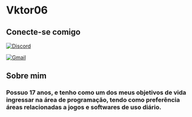 # Vktor06

## Conecte-se comigo
[![Discord](https://img.shields.io/badge/Discord-7289DA?style=for-the-badge&logo=discord&logoColor=white)](https://https://discord.com/channels/@vktor006/)

[![Gmail](https://img.shields.io/badge/Gmail-333333?style=for-the-badge&logo=gmail&logoColor=red)](mailto:gv8755876@gmail.com)

## Sobre mim

### Possuo 17 anos, e tenho como um dos meus objetivos de vida ingressar na área de programação, tendo como preferência áreas relacionadas a jogos e softwares de uso diário.